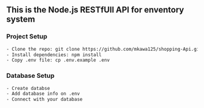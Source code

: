 ## This is the Node.js RESTfUll API for enventory system

### Project Setup
```sh
- Clone the repo: git clone https://github.com/mkawa125/shopping-Api.git
- Install dependencies: npm install
- Copy .env file: cp .env.example .env
```
### Database Setup

```sh
- Create databse
- Add database info on .env
- Connect with your database
```